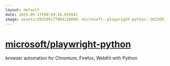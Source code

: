 ```yaml
---
layout: default
date: 2025-09-17T08:59:16.659942
image: assets/20250917T004118000--microsoft--playwright-python--20250917T005427406--cropped.png
---
```


# [microsoft/playwright-python](https://github.com/microsoft/playwright-python)

browser automation for Chromium, Firefox, WebKit with Python
